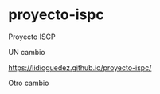 # proyecto-ispc
Proyecto ISCP

UN cambio


https://lidioguedez.github.io/proyecto-ispc/

Otro cambio
